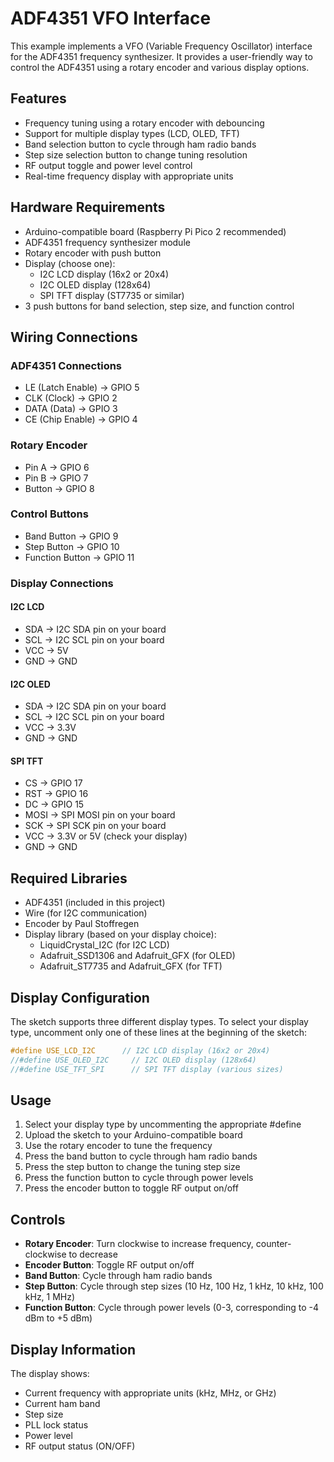 # ADF4351 VFO Interface

This example implements a VFO (Variable Frequency Oscillator) interface for the ADF4351 frequency synthesizer. It provides a user-friendly way to control the ADF4351 using a rotary encoder and various display options.

## Features

- Frequency tuning using a rotary encoder with debouncing
- Support for multiple display types (LCD, OLED, TFT)
- Band selection button to cycle through ham radio bands
- Step size selection button to change tuning resolution
- RF output toggle and power level control
- Real-time frequency display with appropriate units

## Hardware Requirements

- Arduino-compatible board (Raspberry Pi Pico 2 recommended)
- ADF4351 frequency synthesizer module
- Rotary encoder with push button
- Display (choose one):
  - I2C LCD display (16x2 or 20x4)
  - I2C OLED display (128x64)
  - SPI TFT display (ST7735 or similar)
- 3 push buttons for band selection, step size, and function control

## Wiring Connections

### ADF4351 Connections
- LE (Latch Enable) -> GPIO 5
- CLK (Clock) -> GPIO 2
- DATA (Data) -> GPIO 3
- CE (Chip Enable) -> GPIO 4

### Rotary Encoder
- Pin A -> GPIO 6
- Pin B -> GPIO 7
- Button -> GPIO 8

### Control Buttons
- Band Button -> GPIO 9
- Step Button -> GPIO 10
- Function Button -> GPIO 11

### Display Connections
#### I2C LCD
- SDA -> I2C SDA pin on your board
- SCL -> I2C SCL pin on your board
- VCC -> 5V
- GND -> GND

#### I2C OLED
- SDA -> I2C SDA pin on your board
- SCL -> I2C SCL pin on your board
- VCC -> 3.3V
- GND -> GND

#### SPI TFT
- CS -> GPIO 17
- RST -> GPIO 16
- DC -> GPIO 15
- MOSI -> SPI MOSI pin on your board
- SCK -> SPI SCK pin on your board
- VCC -> 3.3V or 5V (check your display)
- GND -> GND

## Required Libraries

- ADF4351 (included in this project)
- Wire (for I2C communication)
- Encoder by Paul Stoffregen
- Display library (based on your display choice):
  - LiquidCrystal_I2C (for I2C LCD)
  - Adafruit_SSD1306 and Adafruit_GFX (for OLED)
  - Adafruit_ST7735 and Adafruit_GFX (for TFT)

## Display Configuration

The sketch supports three different display types. To select your display type, uncomment only one of these lines at the beginning of the sketch:

```cpp
#define USE_LCD_I2C      // I2C LCD display (16x2 or 20x4)
//#define USE_OLED_I2C     // I2C OLED display (128x64)
//#define USE_TFT_SPI      // SPI TFT display (various sizes)
```

## Usage

1. Select your display type by uncommenting the appropriate #define
2. Upload the sketch to your Arduino-compatible board
3. Use the rotary encoder to tune the frequency
4. Press the band button to cycle through ham radio bands
5. Press the step button to change the tuning step size
6. Press the function button to cycle through power levels
7. Press the encoder button to toggle RF output on/off

## Controls

- **Rotary Encoder**: Turn clockwise to increase frequency, counter-clockwise to decrease
- **Encoder Button**: Toggle RF output on/off
- **Band Button**: Cycle through ham radio bands
- **Step Button**: Cycle through step sizes (10 Hz, 100 Hz, 1 kHz, 10 kHz, 100 kHz, 1 MHz)
- **Function Button**: Cycle through power levels (0-3, corresponding to -4 dBm to +5 dBm)

## Display Information

The display shows:
- Current frequency with appropriate units (kHz, MHz, or GHz)
- Current ham band
- Step size
- PLL lock status
- Power level
- RF output status (ON/OFF)
